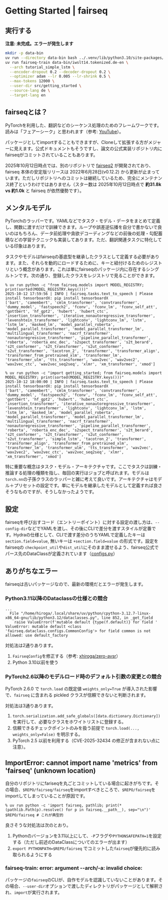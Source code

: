 # Getting Started | fairseq

## 実行する

**注意: 未完成。エラーが発生します**

```sh
mkdir -p data-bin
uv run --directory data-bin bash ../.venv/lib/python3.10/site-packages/fairseq/examples/translation/prepare-iwslt14.sh
uv run fairseq-train data-bin/iwslt14.tokenized.de-en \
  --arch tutorial_simple_lstm \
  --encoder-dropout 0.2 --decoder-dropout 0.2 \
  --optimizer adam --lr 0.005 --lr-shrink 0.5 \
  --max-tokens 12000 \
  --user-dir src/getting_started \
  --source-lang de \
  --target-lang en
```

## fairseqとは？

PyTorchを利用した、翻訳などのシーケンス処理のためのフレームワークです。読みは「フェアーシーク」と思われます（参考: [YouTube](https://www.youtube.com/watch?v=t6JjlNVuBUQ)）。

パッケージとしてimportすることもできますが、Cloneして拡張する方がメジャーに見えます。公式ドキュメントもそうですし、論文の公式実装リポジトリ内にfairseqがコミットされていることもあります。

2025年10月12日時点では、別のリポジトリで [fairseq2](https://github.com/facebookresearch/fairseq2) が開発されており、fairseq 本体の安定版リリースは 2022年6月28日(v0.12.2) から更新が止まっています。ただしリポジトリへのコミットは継続しているため、完全にメンテナンス終了というわけではありません（スター数は 2025年10月12日時点で **約31.8k vs 約1.0k** と fairseq が依然優勢です）。

## メンタルモデル

PyTorchのラッパーです。YAMLなどでタスク・モデル・データをまとめて定義し、関数に渡すだけで訓練できます。ループや誤差逆伝播を自分で書かないで良いのはもちろん、データ前処理や貪欲デコーディングなどの前後の処理・勾配蓄積などの学習テクニックも実装してあります。ただ、翻訳関連タスクに特化している印象はあります。

タスクやモデルはfairseqの基底型を継承したクラスとして定義する必要があります。また、それらを動的にロードするために、キーと紐付けるためのレジストリという概念があります。これは単にfairseqのパッケージ内に存在するシングルトンです。次の通り、登録したクラスをレジストリで見ることができます。

```console
% uv run python -c "from fairseq.models import MODEL_REGISTRY; print(sorted(MODEL_REGISTRY.keys()))"
2025-10-12 17:59:56 | INFO | fairseq.tasks.text_to_speech | Please install tensorboardX: pip install tensorboardX
['bart', 'camembert', 'cmlm_transformer', 'convtransformer', 'dummy_model', 'fastspeech2', 'fconv', 'fconv_lm', 'fconv_self_att', 'gottbert', 'hf_gpt2', 'hubert', 'hubert_ctc', 'insertion_transformer', 'iterative_nonautoregressive_transformer', 'levenshtein_transformer', 'lightconv', 'lightconv_lm', 'lstm', 'lstm_lm', 'masked_lm', 'model_parallel_roberta', 'model_parallel_transformer', 'model_parallel_transformer_lm', 'multilingual_transformer', 'nacrf_transformer', 'nonautoregressive_transformer', 'pipeline_parallel_transformer', 'roberta', 'roberta_enc_dec', 's2spect_transformer', 's2t_berard', 's2t_conformer', 's2t_transformer', 's2ut_conformer', 's2ut_transformer', 'tacotron_2', 'transformer', 'transformer_align', 'transformer_from_pretrained_xlm', 'transformer_lm', 'transformer_ulm', 'tts_transformer', 'wav2vec', 'wav2vec2', 'wav2vec_ctc', 'wav2vec_seq2seq', 'xlmr', 'xm_transformer', 'xmod']

% uv run python -c "import getting_started; from fairseq.models import MODEL_REGISTRY; print(sorted(MODEL_REGISTRY.keys()))" 
2025-10-12 18:00:00 | INFO | fairseq.tasks.text_to_speech | Please install tensorboardX: pip install tensorboardX
['bart', 'camembert', 'cmlm_transformer', 'convtransformer', 'dummy_model', 'fastspeech2', 'fconv', 'fconv_lm', 'fconv_self_att', 'gottbert', 'hf_gpt2', 'hubert', 'hubert_ctc', 'insertion_transformer', 'iterative_nonautoregressive_transformer', 'levenshtein_transformer', 'lightconv', 'lightconv_lm', 'lstm', 'lstm_lm', 'masked_lm', 'model_parallel_roberta', 'model_parallel_transformer', 'model_parallel_transformer_lm', 'multilingual_transformer', 'nacrf_transformer', 'nonautoregressive_transformer', 'pipeline_parallel_transformer', 'roberta', 'roberta_enc_dec', 's2spect_transformer', 's2t_berard', 's2t_conformer', 's2t_transformer', 's2ut_conformer', 's2ut_transformer', 'simple_lstm', 'tacotron_2', 'transformer', 'transformer_align', 'transformer_from_pretrained_xlm', 'transformer_lm', 'transformer_ulm', 'tts_transformer', 'wav2vec', 'wav2vec2', 'wav2vec_ctc', 'wav2vec_seq2seq', 'xlmr', 'xm_transformer', 'xmod']
```

特に重要な概念はタスク・モデル・アーキテクチャです。ここでタスクは訓練・推論する処理の種類を指し、毎回の実行はジョブと呼ばれます。モデルは`torch.nn`の子孫クラスのラッパーと雑に考えて良いです。アーキテクチャはモデル＋プリセットの設定です。単にモデルを継承したモデルとして定義すれば良さそうなものですが、そうしなかったようです。

## 設定

fairseqを呼び出すコード（エントリーポイント）に対する設定の渡し方は、`--config-dir`などでYAMLを渡し、その後にCLIで差分を渡すスタイルが定番です。Hydraの仕様として、CLIで渡す差分のうちYAMLで定義したキーは `section.field=value`, 無いキーは `+section.field=value` の形式です。設定をfairseqの `checkpoint_util`や`dist_util`にそのまま渡せるよう、fairseq公式でパース先のDataClassが定義されています（[configs.py](https://github.com/facebookresearch/fairseq/blob/main/fairseq/dataclass/configs.py)）

## ありがちなエラー

fairseqは古いパッケージなので、最新の環境だとエラーが発生します。

### Python3.11以降のDataclassの仕様との競合

```console
...
  File "/home/hiroga/.local/share/uv/python/cpython-3.12.7-linux-x86_64-gnu/lib/python3.12/dataclasses.py", line 852, in _get_field
    raise ValueError(f'mutable default {type(f.default)} for field '
ValueError: mutable default <class 'fairseq.dataclass.configs.CommonConfig'> for field common is not allowed: use default_factory
```

対処法は2通りあります。

1. `FairseqConfig`を修正する（参考: [xhiroga/zero-avsr](https://github.com/xhiroga/zero-avsr/blob/7609cf42c99c74a231a9c93615f42e1a2af547ff/fairseq/fairseq/dataclass/configs.py#L973)）
2. Python 3.10以前を使う

### PyTorch2.6以降のモデルロード時のデフォルト引数の変更との競合

PyTorch 2.6.0 で `torch.load` の既定値 `weights_only=True` が導入された影響で、`fairseq` に含まれる pickled クラスが信頼できないと判断されます。

対処法は3通りあります。

1. `torch.serialization.add_safe_globals([data.dictionary.Dictionary])` を実行して、必要なクラスをホワイトリストに登録する。
2. 信頼できるチェックポイントのみを扱う前提で `torch.load(..., weights_only=False)` を明示する。
3. PyTorch 2.5 以前を利用する（CVE-2025-32434 の修正が含まれない点に注意）。

## ImportError: cannot import name 'metrics' from 'fairseq' (unknown location)

自分のリポジトリにfariseqを丸ごとコミットしている場合に起きがちです。その場合、`$REPO/fairseq/fairseq`をimportすべきところで、`$REPO/fairseq`をimportしてしまっていることが原因です。

```console
% uv run python -c 'import fairseq, pathlib; print(*(pathlib.Path(p).resolve() for p in fairseq.__path__), sep="\n")'
$REPO/fairseq # これが典型的
```

良さそうな対処法は次のとおり。

1. Pythonのバージョンを3.11以上にして、`-P`フラグや`PYTHONSAFEPATH=1`を設定する（ただし前述のDataClassについてのエラーが出ます）
2. `export PYTHONPATH=$REPO/fairseq` でコミットした`fairseq`が優先的に読み取られるようにする

### fairseq-train: error: argument --arch/-a: invalid choice:

パッケージの`fairseq`のCLIが、自作モデルを認識していないことがあります。その場合、`--user-dir`オプションで渡したディレクトリがパッケージとして解釈され、`import`が実行されます。
